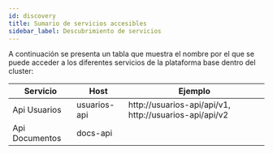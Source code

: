 ```yaml
---
id: discovery
title: Sumario de servicios accesibles
sidebar_label: Descubrimiento de servicios
---
```


A continuación se presenta un tabla que muestra el nombre por el que se puede acceder a los diferentes servicios de la plataforma base dentro del cluster:

| Servicio      | Host | Ejemplo |
| ----------- | ----------- | ----------- |
| Api Usuarios      | usuarios-api       | http://usuarios-api/api/v1, http://usuarios-api/api/v2 |
| Api Documentos   | docs-api        | |


